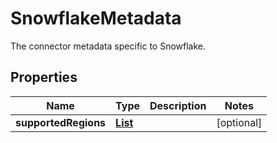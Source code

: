 

# SnowflakeMetadata

 The connector metadata specific to Snowflake. 

## Properties

| Name | Type | Description | Notes |
|------------ | ------------- | ------------- | -------------|
|**supportedRegions** | [**List**](List.md) |  |  [optional] |



